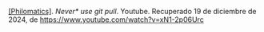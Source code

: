 [[Philomatics]](s. f.). _Never* use git pull_. Youtube. Recuperado 19 de diciembre de 2024, de https://www.youtube.com/watch?v=xN1-2p06Urc
